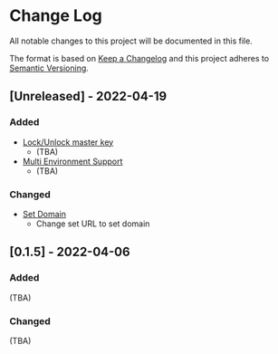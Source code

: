 # Change Log
All notable changes to this project will be documented in this file.

The format is based on [Keep a Changelog](http://keepachangelog.com/)
and this project adheres to [Semantic Versioning](http://semver.org/).

## [Unreleased] - 2022-04-19

### Added

- [Lock/Unlock master key](https://github.com/hossted/cli/issues/17)
  - (TBA)
- [Multi Environment Support](https://github.com/hossted/cli/issues/21)
  - (TBA)

### Changed
- [Set Domain](https://github.com/hossted/cli/issues/7)
  - Change set URL to set domain

## [0.1.5] - 2022-04-06

### Added
(TBA)

### Changed
(TBA)
